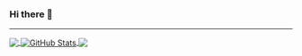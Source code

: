 ### Hi there 👋
___
<a href="https://github.com/artifexdevstuff/artifexdevstuff">
  <img align="center" src="https://github-readme-stats.vercel.app/api/top-langs/?username=artifexdevstuff&theme=dracula" />
</a>
<a href="https://github.com/artifexdevstuff/artifexdevstuff">
  <img align="center" src="https://github-readme-stats.vercel.app/api?username=artifexdevstuff&show_icons=true&theme=dracula" alt="GitHub Stats" />
</a>

<a href="https://github.com/artifexdevstuff/skin-grabber">
  <img align="center" src="https://github-readme-stats.vercel.app/api/pin/?username=artifexdevstuff&repo=skin-grabber&theme=dracula" />
</a>

